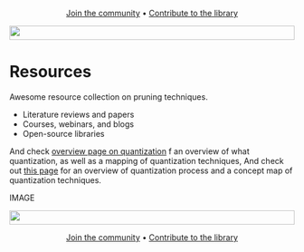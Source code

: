 
<p align="center">
  <a href="https://discord.gg/RbeQMu886J">Join the community</a> •
  <a href="#contribute">Contribute to the library</a>
</p>

<img height="25" width="100%" src="https://user-images.githubusercontent.com/83510798/171454644-d4b980bc-15ab-4a31-847c-75c36c5bd96b.png">


# Resources

Awesome resource collection on pruning techniques.

- Literature reviews and papers
- Courses, webinars, and blogs
- Open-source libraries

And check [overview page on quantization](https://github.com/emilecourthoud/learning-AI-optimization/blob/main/quantization-resources) f an overview of what quantization, as well as a mapping of quantization techniques, 
And check out [this page](https://github.com/emilecourthoud/learning-AI-optimization/blob/main/quantization-overview) for an overview of quantization process and a concept map of quantization techniques.


IMAGE


<img height="25" width="100%" src="https://user-images.githubusercontent.com/83510798/171454644-d4b980bc-15ab-4a31-847c-75c36c5bd96b.png">

<p align="center">
  <a href="https://discord.gg/RbeQMu886J">Join the community</a> •
  <a href="#contribute">Contribute to the library</a>
</p>
